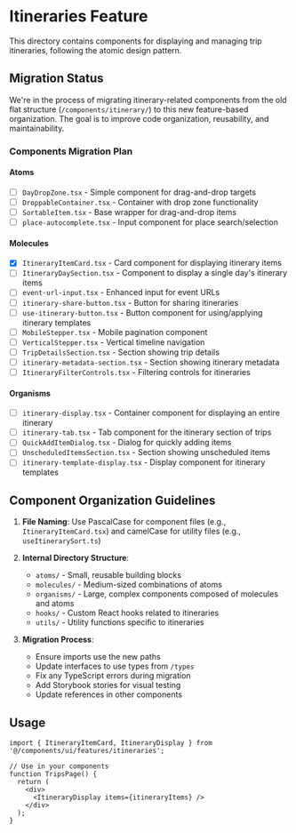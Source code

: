 # Itineraries Feature

This directory contains components for displaying and managing trip itineraries, following the atomic design pattern.

## Migration Status

We're in the process of migrating itinerary-related components from the old flat structure (`/components/itinerary/`) to this new feature-based organization. The goal is to improve code organization, reusability, and maintainability.

### Components Migration Plan

#### Atoms
- [ ] `DayDropZone.tsx` - Simple component for drag-and-drop targets
- [ ] `DroppableContainer.tsx` - Container with drop zone functionality
- [ ] `SortableItem.tsx` - Base wrapper for drag-and-drop items
- [ ] `place-autocomplete.tsx` - Input component for place search/selection

#### Molecules
- [x] `ItineraryItemCard.tsx` - Card component for displaying itinerary items
- [ ] `ItineraryDaySection.tsx` - Component to display a single day's itinerary items
- [ ] `event-url-input.tsx` - Enhanced input for event URLs
- [ ] `itinerary-share-button.tsx` - Button for sharing itineraries
- [ ] `use-itinerary-button.tsx` - Button component for using/applying itinerary templates
- [ ] `MobileStepper.tsx` - Mobile pagination component
- [ ] `VerticalStepper.tsx` - Vertical timeline navigation
- [ ] `TripDetailsSection.tsx` - Section showing trip details
- [ ] `itinerary-metadata-section.tsx` - Section showing itinerary metadata
- [ ] `ItineraryFilterControls.tsx` - Filtering controls for itineraries

#### Organisms
- [ ] `itinerary-display.tsx` - Container component for displaying an entire itinerary
- [ ] `itinerary-tab.tsx` - Tab component for the itinerary section of trips
- [ ] `QuickAddItemDialog.tsx` - Dialog for quickly adding items
- [ ] `UnscheduledItemsSection.tsx` - Section showing unscheduled items
- [ ] `itinerary-template-display.tsx` - Display component for itinerary templates

## Component Organization Guidelines

1. **File Naming**: Use PascalCase for component files (e.g., `ItineraryItemCard.tsx`) and camelCase for utility files (e.g., `useItinerarySort.ts`)

2. **Internal Directory Structure**:
   - `atoms/` - Small, reusable building blocks
   - `molecules/` - Medium-sized combinations of atoms
   - `organisms/` - Large, complex components composed of molecules and atoms
   - `hooks/` - Custom React hooks related to itineraries
   - `utils/` - Utility functions specific to itineraries

3. **Migration Process**:
   - Ensure imports use the new paths
   - Update interfaces to use types from `/types`
   - Fix any TypeScript errors during migration
   - Add Storybook stories for visual testing
   - Update references in other components

## Usage

```tsx
import { ItineraryItemCard, ItineraryDisplay } from '@/components/ui/features/itineraries';

// Use in your components
function TripsPage() {
  return (
    <div>
      <ItineraryDisplay items={itineraryItems} />
    </div>
  );
}
``` 